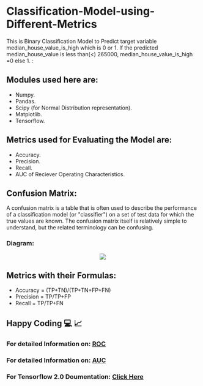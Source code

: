 # Classification-Model-using-Different-Metrics
This is Binary Classification Model to Predict target variable median_house_value_is_high which is 0 or 1.
If the predicted median_house_value is less than(<) 265000, median_house_value_is_high =0 else 1.
:
## Modules used here are:
* Numpy.
* Pandas.
* Scipy (for Normal Distribution representation).
* Matplotlib.
* Tensorflow.

## Metrics used for Evaluating the Model are:

* Accuracy.
* Precision.
* Recall.
* AUC of Reciever Operating Characteristics.

## Confusion Matrix:

 A confusion matrix is a table that is often used to describe the performance of a classification model (or "classifier") on a set of test data for which the true values are known. 
 The confusion matrix itself is relatively simple to understand, but the related terminology can be confusing.

### Diagram:
<p align="center">
<img  src="https://miro.medium.com/max/712/1*Z54JgbS4DUwWSknhDCvNTQ.png"/>
</p>

## Metrics with their Formulas:

* Accuracy = (TP+TN)/(TP+TN+FP+FN)
* Precision = TP/TP+FP
* Recall = TP/TP+FN

## Happy Coding :computer: :chart_with_upwards_trend:






### For detailed Information on: <a href="https://en.wikipedia.org/wiki/Receiver_operating_characteristic">ROC</a>
### For detailed Information on: <a href="https://en.wikipedia.org/wiki/Receiver_operating_characteristic#Area_under_the_curve"  >AUC</a>

### For Tensorflow 2.0 Doumentation: <a  href="https://www.tensorflow.org/versions/r2.0/api_docs/python/tf">Click Here</p> 
